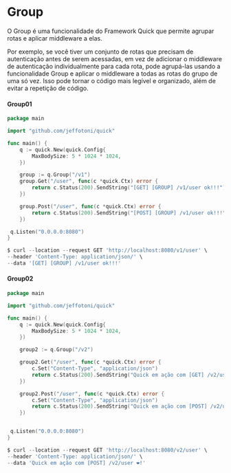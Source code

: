 # Group

O Group é uma funcionalidade do Framework Quick que permite agrupar rotas e aplicar middleware a elas.

Por exemplo, se você tiver um conjunto de rotas que precisam de autenticação antes de serem acessadas, em vez de adicionar o middleware de autenticação individualmente para cada rota, pode agrupá-las usando a funcionalidade Group e aplicar o middleware a todas as rotas do grupo de uma só vez. Isso pode tornar o código mais legível e organizado, além de evitar a repetição de código.

#### Group01

```go
package main

import "github.com/jeffotoni/quick"

func main() {
	q := quick.New(quick.Config{
		MaxBodySize: 5 * 1024 * 1024,
	})

	group := q.Group("/v1")
	group.Get("/user", func(c *quick.Ctx) error {
		return c.Status(200).SendString("[GET] [GROUP] /v1/user ok!!!")
	})

	group.Post("/user", func(c *quick.Ctx) error {
		return c.Status(200).SendString("[POST] [GROUP] /v1/user ok!!!")
	})

 q.Listen("0.0.0.0:8080")
}
```
```go
$ curl --location --request GET 'http://localhost:8080/v1/user' \
--header 'Content-Type: application/json/' \
--data '[GET] [GROUP] /v1/user ok!!!'
```

#### Group02

```go
package main

import "github.com/jeffotoni/quick"

func main() {
	q := quick.New(quick.Config{
		MaxBodySize: 5 * 1024 * 1024,
	})

	group2 := q.Group("/v2")

	group2.Get("/user", func(c *quick.Ctx) error {
		c.Set("Content-Type", "application/json")
		return c.Status(200).SendString("Quick em ação com [GET] /v2/user ❤️!")
	})

	group2.Post("/user", func(c *quick.Ctx) error {
		c.Set("Content-Type", "application/json")
		return c.Status(200).SendString("Quick em ação com [POST] /v2/user ❤️!")
	})


 q.Listen("0.0.0.0:8080")
}
```
```go
$ curl --location --request GET 'http://localhost:8080/v2/user' \
--header 'Content-Type: application/json/' \
--data 'Quick em ação com [POST] /v2/user ❤️!'
```



